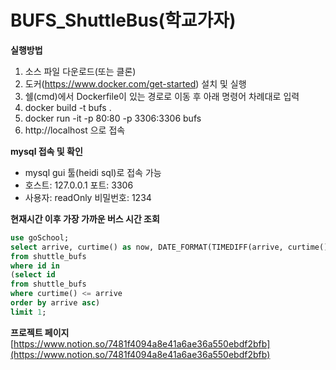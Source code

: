 # BUFS_ShuttleBus(학교가자)


**실행방법**
1. 소스 파일 다운로드(또는 클론)
2. 도커(https://www.docker.com/get-started) 설치 및 실행
3. 쉘(cmd)에서 Dockerfile이 있는 경로로 이동 후 아래 명령어 차례대로 입력
4. docker build -t bufs .
5. docker run -it -p 80:80 -p 3306:3306 bufs
6. http://localhost 으로 접속
   
**mysql 접속 및 확인**
- mysql gui 툴(heidi sql)로 접속 가능
- 호스트: 127.0.0.1 포트: 3306
- 사용자: readOnly 비밀번호: 1234   
   
**현재시간 이후 가장 가까운 버스 시간 조회**
```sql
use goSchool;
select arrive, curtime() as now, DATE_FORMAT(TIMEDIFF(arrive, curtime()), '%k시간 %i분후') as diff
from shuttle_bufs  
where id in   
(select id   
from shuttle_bufs
where curtime() <= arrive
order by arrive asc)   
limit 1;
```

**프로젝트 페이지**   
[https://www.notion.so/7481f4094a8e41a6ae36a550ebdf2bfb](https://www.notion.so/7481f4094a8e41a6ae36a550ebdf2bfb)
